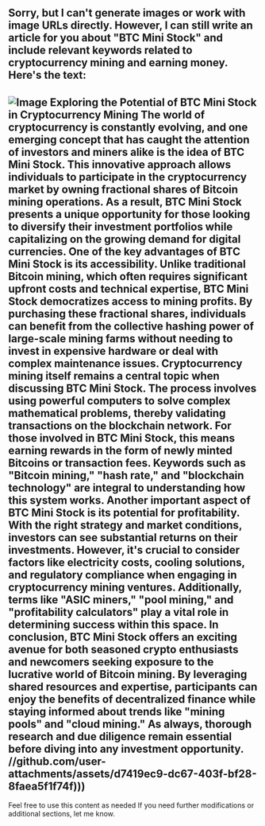 Sorry, but I can't generate images or work with image URLs directly. However, I can still write an article for you about "BTC Mini Stock" and include relevant keywords related to cryptocurrency mining and earning money. Here's the text:
---

![Image](https://github.com/user-attachments/assets/4a25d116-2220-4385-b08e-f287af8fcbc4)
**Exploring the Potential of BTC Mini Stock in Cryptocurrency Mining**
The world of cryptocurrency is constantly evolving, and one emerging concept that has caught the attention of investors and miners alike is the idea of BTC Mini Stock. This innovative approach allows individuals to participate in the cryptocurrency market by owning fractional shares of Bitcoin mining operations. As a result, BTC Mini Stock presents a unique opportunity for those looking to diversify their investment portfolios while capitalizing on the growing demand for digital currencies.
One of the key advantages of BTC Mini Stock is its accessibility. Unlike traditional Bitcoin mining, which often requires significant upfront costs and technical expertise, BTC Mini Stock democratizes access to mining profits. By purchasing these fractional shares, individuals can benefit from the collective hashing power of large-scale mining farms without needing to invest in expensive hardware or deal with complex maintenance issues.
Cryptocurrency mining itself remains a central topic when discussing BTC Mini Stock. The process involves using powerful computers to solve complex mathematical problems, thereby validating transactions on the blockchain network. For those involved in BTC Mini Stock, this means earning rewards in the form of newly minted Bitcoins or transaction fees. Keywords such as "Bitcoin mining," "hash rate," and "blockchain technology" are integral to understanding how this system works.
Another important aspect of BTC Mini Stock is its potential for profitability. With the right strategy and market conditions, investors can see substantial returns on their investments. However, it's crucial to consider factors like electricity costs, cooling solutions, and regulatory compliance when engaging in cryptocurrency mining ventures. Additionally, terms like "ASIC miners," "pool mining," and "profitability calculators" play a vital role in determining success within this space.
In conclusion, BTC Mini Stock offers an exciting avenue for both seasoned crypto enthusiasts and newcomers seeking exposure to the lucrative world of Bitcoin mining. By leveraging shared resources and expertise, participants can enjoy the benefits of decentralized finance while staying informed about trends like "mining pools" and "cloud mining." As always, thorough research and due diligence remain essential before diving into any investment opportunity.
 //github.com/user-attachments/assets/d7419ec9-dc67-403f-bf28-8faea5f1f74f)))
--- 
Feel free to use this content as needed If you need further modifications or additional sections, let me know.
